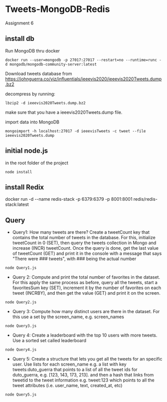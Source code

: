 # Tweets-MongoDB-Redis
Assignment 6

## install db
Run MongoDB thru docker
```
docker run --user=mongodb -p 27017:27017 --restart=no --runtime=runc -d mongodb/mongodb-community-server:latest
```
Download tweets database from https://johnguerra.co/viz/influentials/ieeevis2020/ieeevis2020Tweets.dump.bz2 <br />

decompress by running:
```
lbzip2 -d ieeevis2020Tweets.dump.bz2  
```
make sure that you have a ieeevis2020Tweets.dump file. <br />

import data into MongoDB
```
mongoimport -h localhost:27017 -d ieeevisTweets -c tweet --file ieeevis2020Tweets.dump
```

## initial node.js
in the root folder of the project
```
node install
```

## install Redix
docker run -d --name redis-stack -p 6379:6379 -p 8001:8001 redis/redis-stack:latest

## Query

* Query1: How many tweets are there? Create a tweetCount key that contains the total number of tweets in the database. For this, initialize tweetCount in 0 (SET), then query the tweets collection in Mongo and increase (INCR) tweetCount. Once the query is done, get the last value of tweetCount (GET) and print it in the console with a message that says "There were ### tweets", with ### being the actual number

```
node Query1.js
```

* Query 2: Compute and print the total number of favorites in the dataset. For this apply the same process as before, query all the tweets, start a favoritesSum key (SET), increment it by the number of favorites on each tweet (INCRBY), and then get the value (GET) and print it on the screen.

```
node Query2.js
```

* Query 3: Compute how many distinct users are there in the dataset. For this use a set by the screen_name, e.g. screen_names

```
node Query3.js
```

* Query 4: Create a leaderboard with the top 10 users with more tweets. Use a sorted set called leaderboard

```
node Query4.js
```

* Query 5: Create a structure that lets you get all the tweets for an specific user. Use lists for each screen_name e.g. a list with key tweets:duto_guerra that points to a list of all the tweet ids for duto_guerra, e.g. [123, 143, 173, 213]. and then a hash that links from tweetid to the tweet information e.g. tweet:123 which points to all the tweet attributes (i.e. user_name, text, created_at, etc)

```
node Query5.js
```



